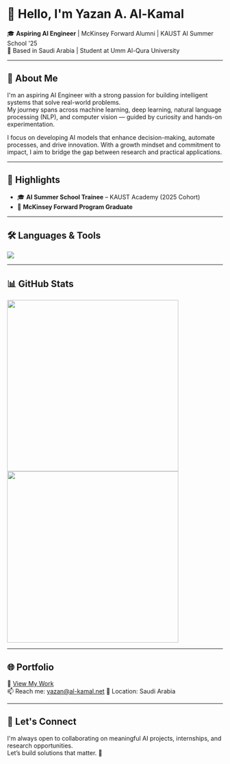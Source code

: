 # 👋 Hello, I'm Yazan A. Al-Kamal

🎓 **Aspiring AI Engineer** | McKinsey Forward Alumni | KAUST AI Summer School '25  
📍 Based in Saudi Arabia | Student at Umm Al-Qura University

---

## 🧠 About Me

I'm an aspiring AI Engineer with a strong passion for building intelligent systems that solve real-world problems.  
My journey spans across machine learning, deep learning, natural language processing (NLP), and computer vision — guided by curiosity and hands-on experimentation.

I focus on developing AI models that enhance decision-making, automate processes, and drive innovation. With a growth mindset and commitment to impact, I aim to bridge the gap between research and practical applications.

---

## 🚀 Highlights

- 🎓 **AI Summer School Trainee** – KAUST Academy (2025 Cohort)  
- 🎯 **McKinsey Forward Program Graduate**  

---

## 🛠 Languages & Tools

<p>
  <img src="https://skillicons.dev/icons?i=python,pytorch,java,pandas,numpy,sklearn,opencv,git,github,vscode" />
</p>

---

## 📊 GitHub Stats

<p>
  <img src="https://github-readme-stats.vercel.app/api?username=POGYaz&show_icons=true&theme=radical" width="400"/>
  <img src="https://github-readme-streak-stats.herokuapp.com/?user=POGYaz&theme=radical" width="400"/>
</p>

---

## 🌐 Portfolio

🧾 [View My Work](https://al-kamal.net)  
📫 Reach me: yazan@al-kamal.net 
📍 Location: Saudi Arabia

---

## 💬 Let's Connect

I'm always open to collaborating on meaningful AI projects, internships, and research opportunities.  
Let’s build solutions that matter. 🚀
